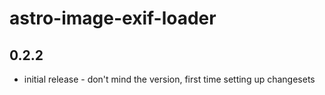 # astro-image-exif-loader

## 0.2.2

- initial release - don't mind the version, first time setting up changesets

